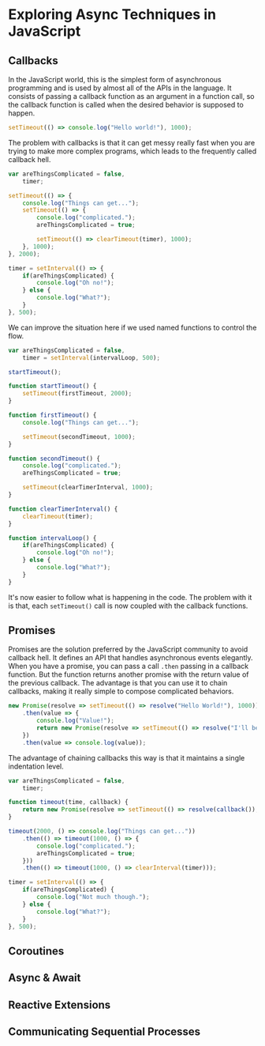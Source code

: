 # Exploring Async Techniques in JavaScript

## Callbacks

In the JavaScript world, this is the simplest form of asynchronous programming
and is used by almost all of the APIs in the language. It consists of passing
a callback function as an argument in a function call, so the callback function
is called when the desired behavior is supposed to happen.

```js
setTimeout(() => console.log("Hello world!"), 1000);
```

The problem with callbacks is that it can get messy really fast when you are
trying to make more complex programs, which leads to the frequently called
callback hell.

```js
var areThingsComplicated = false,
    timer;

setTimeout(() => {
    console.log("Things can get...");
    setTimeout(() => {
        console.log("complicated.");
        areThingsComplicated = true;

        setTimeout(() => clearTimeout(timer), 1000);
    }, 1000);
}, 2000);

timer = setInterval(() => {
    if(areThingsComplicated) {
        console.log("Oh no!");
    } else {
        console.log("What?");
    }
}, 500);
```

We can improve the situation here if we used named functions to control the flow.

```js
var areThingsComplicated = false,
    timer = setInterval(intervalLoop, 500);

startTimeout();

function startTimeout() {
    setTimeout(firstTimeout, 2000);
}

function firstTimeout() {
    console.log("Things can get...");

    setTimeout(secondTimeout, 1000);
}

function secondTimeout() {
    console.log("complicated.");
    areThingsComplicated = true;

    setTimeout(clearTimerInterval, 1000);
}

function clearTimerInterval() {
    clearTimeout(timer);
}

function intervalLoop() {
    if(areThingsComplicated) {
        console.log("Oh no!");
    } else {
        console.log("What?");
    }
}
```

It's now easier to follow what is happening in the code. The problem with it
is that, each `setTimeout()` call is now coupled with the callback functions.

## Promises

Promises are the solution preferred by the JavaScript community to avoid
callback hell. It defines an API that handles asynchronous events elegantly.
When you have a promise, you can pass a call `.then` passing in a callback
function. But the function returns another promise with the return value of
the previous callback. The advantage is that you can use it to chain callbacks,
making it really simple to compose complicated behaviors.

```js
new Promise(resolve => setTimeout(() => resolve("Hello World!"), 1000))
    .then(value => {
        console.log("Value!");
        return new Promise(resolve => setTimeout(() => resolve("I'll be back"), 1000));
    })
    .then(value => console.log(value));
```

The advantage of chaining callbacks this way is that it maintains a single
indentation level.

```js
var areThingsComplicated = false,
    timer;

function timeout(time, callback) {
    return new Promise(resolve => setTimeout(() => resolve(callback()), time));
}

timeout(2000, () => console.log("Things can get..."))
    .then(() => timeout(1000, () => {
        console.log("complicated.");
        areThingsComplicated = true;
    }))
    .then(() => timeout(1000, () => clearInterval(timer)));

timer = setInterval(() => {
    if(areThingsComplicated) {
        console.log("Not much though.");
    } else {
        console.log("What?");
    }
}, 500);
```

## Coroutines


## Async & Await


## Reactive Extensions


## Communicating Sequential Processes
